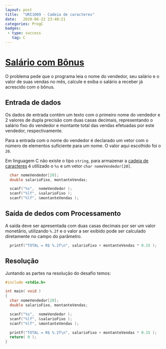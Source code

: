 ```yaml
---
layout: post
title:  "URI1009 - Cadeia de caracteres"
date:   2020-06-22 23:40:21
categories: ProgC
badges:
 - type: success
   tag: C
---
```


# [Salário com Bônus](https://www.urionlinejudge.com.br/judge/pt/problems/view/1009)

O problema pede que o programa leia o nome do vendedor, seu salário e o valor de suas vendas no mês, calcule e exiba o salário a receber já acrescido com o bônus.

<!--more-->

## Entrada de dados

Os dados de entrada contém um texto com o primeiro nome do vendedor e 2 valores de dupla precisão com duas casas decimais, representando o salário fixo do vendedor e montante total das vendas efetuadas por este vendedor, respectivamente.

Para a entrada com o nome do vendedor é declarado um vetor com o número de elementos suficiente para um nome. O valor aqui escolhido foi o `20`. 

Em linguagem C não existe o tipo `string`, para armazenar a [cadeia de caracteres](http://linguagemc.com.br/string-em-c-vetor-de-caracteres/) é utilizado o `%s` e um vetor `char nomeVendedor[20]`.

```c
  char nomeVendedor[20];
  double salarioFixo, montanteVendas;

  scanf("%s",  nomeVendedor );
  scanf("%lf", &salarioFixo );
  scanf("%lf", &montanteVendas );
```


## Saída de dedos com Processamento

A saída deve ser apresentada com duas casas decimais por ser um valor monetârio, utilizando `%.2f` e o valor a ser exibido pode ser calculado diretamente no campo do parâmetro.

```c
  printf("TOTAL = R$ %.2f\n", salarioFixo + montanteVendas * 0.15 );
```


## Resolução

Juntando as partes na resolução do desafio temos:

```c
#include <stdio.h>

int main( void )
{
  char nomeVendedor[20];
  double salarioFixo, montanteVendas;

  scanf("%s",  nomeVendedor );
  scanf("%lf", &salarioFixo );
  scanf("%lf", &montanteVendas );

  printf("TOTAL = R$ %.2f\n", salarioFixo + montanteVendas * 0.15 );
  return( 0 );
}
```
